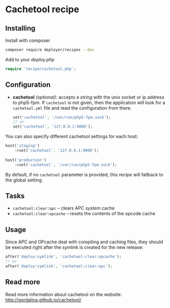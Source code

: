 # Cachetool recipe

## Installing

Install with composer

```bash
composer require deployer/recipes --dev
```

Add to your _deploy.php_

```php
require 'recipe/cachetool.php';
```

## Configuration

- **cachetool** *(optional)*: accepts a *string* with the unix socket or ip address to php5-fpm. If `cachetool` is not given, then the application will look for a `cachetool.yml` file and read the configuration from there.

    ```php
    set('cachetool', '/var/run/php5-fpm.sock');
    // or
    set('cachetool', '127.0.0.1:9000');
    ```

You can also specify different cachetool settings for each host:
```php
host('staging')
    ->set('cachetool', '127.0.0.1:9000');
    
host('production')
    ->set('cachetool', '/var/run/php5-fpm.sock');
```

By default, if no `cachetool` parameter is provided, this recipe will fallback to the global setting.

## Tasks

- `cachetool:clear:apc` – clears APC *system* cache
- `cachetool:clear:opcache` – resets the contents of the opcode cache

## Usage

Since APC and OPcache deal with compiling and caching files, they should be executed right after the symlink is created for the new release:

```php
after('deploy:symlink', 'cachetool:clear:opcache');
// or
after('deploy:symlink', 'cachetool:clear:apc');
```

## Read more

Read more information about cachetool on the website:
http://gordalina.github.io/cachetool/
